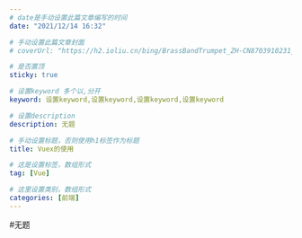 ```yaml
---
# date是手动设置此篇文章编写的时间
date: "2021/12/14 16:32"

# 手动设置此篇文章封面
# coverUrl: "https://h2.ioliu.cn/bing/BrassBandTrumpet_ZH-CN8703910231_640x480.jpg?imageslim"

# 是否置顶
sticky: true

# 设置keyword 多个以,分开
keyword: 设置keyword,设置keyword,设置keyword,设置keyword

# 设置description
description: 无题

# 手动设置标题，否则使用h1标签作为标题
title: Vuex的使用

# 这是设置标签，数组形式
tag: [Vue]

# 这里设置类别，数组形式
categories: [前端]
---
```

#无题